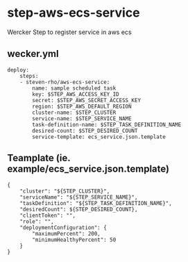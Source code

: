 # step-aws-ecs-service
Wercker Step to register service in aws ecs

## wecker.yml

```
deploy:
    steps:
    - steven-rho/aws-ecs-service:
        name: sample scheduled task
        key: $STEP_AWS_ACCESS_KEY_ID
        secret: $STEP_AWS_SECRET_ACCESS_KEY
        region: $STEP_AWS_DEFAULT_REGION
        cluster-name: $STEP_CLUSTER
        service-name: $STEP_SERVICE_NAME
        task-definition-name: $STEP_TASK_DEFINITION_NAME        
        desired-count: $STEP_DESIRED_COUNT
        service-template: ecs_service.json.template

```

## Teamplate (ie. example/ecs_service.json.template)
```
{
    "cluster": "${STEP_CLUSTER}",
    "serviceName": "${STEP_SERVICE_NAME}",
    "taskDefinition": "${STEP_TASK_DEFINITION_NAME}",
    "desiredCount": ${STEP_DESIRED_COUNT},
    "clientToken": "",
    "role": "",
    "deploymentConfiguration": {
        "maximumPercent": 200,
        "minimumHealthyPercent": 50
    }
}
```

